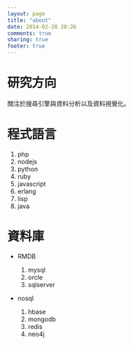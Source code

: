 ```yaml
---
layout: page
title: "about"
date: 2014-02-28 20:26
comments: true
sharing: true
footer: true
---
```


研究方向
========
關注於搜尋引擎與資料分析以及資料視覺化。

程式語言
=======
1. php
2. nodejs
3. python
4. ruby
5. javascript
6. erlang
7. lisp
8. java

資料庫
======
*   RMDB
    1.  mysql
    2.  orcle
    3.	sqlserver

*   nosql
    1.  hbase
    2.  mongodb
    3.	redis
    4.	neo4j